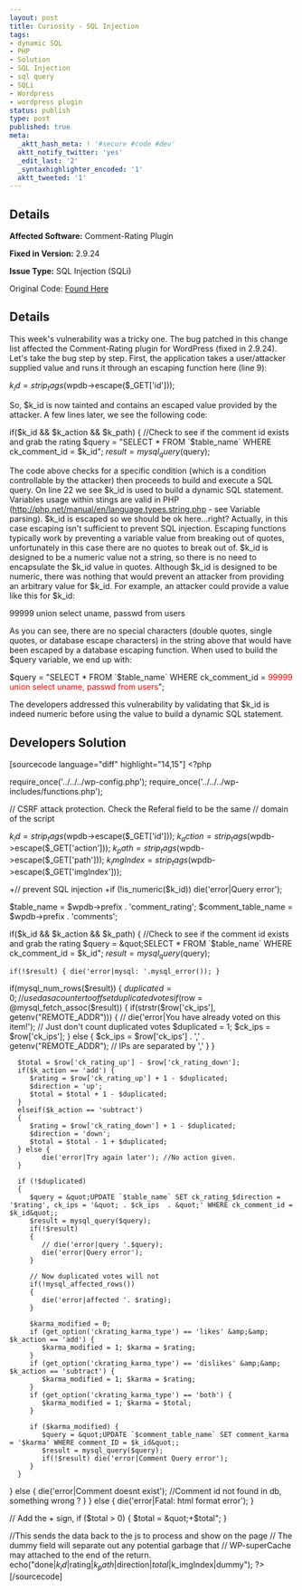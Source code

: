 ```yaml
---
layout: post
title: Curiosity - SQL Injection
tags:
- dynamic SQL
- PHP
- Solution
- SQL Injection
- sql query
- SQLi
- Wordpress
- wordpress plugin
status: publish
type: post
published: true
meta:
  _aktt_hash_meta: ! '#secure #code #dev'
  aktt_notify_twitter: 'yes'
  _edit_last: '2'
  _syntaxhighlighter_encoded: '1'
  aktt_tweeted: '1'
---
```

## Details
__Affected Software:__ Comment-Rating Plugin

__Fixed in Version:__  2.9.24

__Issue Type:__ SQL Injection (SQLi)

Original Code: <a href="http://spotthevuln.com/2011/03/curiosity/">Found Here</a>
## Details
This week's vulnerability was a tricky one.  The bug patched in this change list affected the Comment-Rating plugin for WordPress (fixed in 2.9.24).  Let's take the bug step by step.  First, the application takes a user/attacker supplied value and runs it through an escaping function here (line 9):

$k_id = strip_tags($wpdb->escape($_GET['id']));

So, $k_id is now tainted and contains an escaped value provided by the attacker.  A few lines later, we see the following code:

if($k_id && $k_action && $k_path) {
    //Check to see if the comment id exists and grab the rating
    $query = "SELECT * FROM `$table_name` WHERE ck_comment_id = $k_id";
    $result = mysql_query($query);

The code above checks for a specific condition (which is a condition controllable by the attacker) then proceeds to build and execute a SQL query.  On line 22 we see $k_id is used to build a dynamic SQL statement.  Variables usage within stings are valid in PHP (http://php.net/manual/en/language.types.string.php - see Variable parsing).  $k_id is escaped so we should be ok here...right?  Actually, in this case escaping isn't sufficient to prevent SQL injection.  Escaping functions typically work by preventing a variable value from breaking out of quotes, unfortunately in this case there are no quotes to break out of.  $k_id is designed to be a numeric value not a string, so there is no need to encapsulate the $k_id value in quotes.  Although $k_id is designed to be numeric, there was nothing that would prevent an attacker from providing an arbitrary value for $k_id.  For example, an attacker could provide a value like this for $k_id:

99999 union select uname, passwd from users

As you can see, there are no special characters (double quotes, single quotes, or database escape characters) in the string above that would have been escaped by a database escaping function.  When used to build the $query variable, we end up with:

$query = "SELECT * FROM `$table_name` WHERE ck_comment_id = <span style="color: #ff0000;">99999 union select uname, passwd from users</span>";

The developers addressed this vulnerability by validating that $k_id is indeed numeric before using the value to build a dynamic SQL statement.
## Developers Solution
[sourcecode language="diff" highlight="14,15"]
&lt;?php

require_once('../../../wp-config.php');
require_once('../../../wp-includes/functions.php');

// CSRF attack protection. Check the Referal field to be the same
// domain of the script

$k_id = strip_tags($wpdb-&gt;escape($_GET['id']));
$k_action = strip_tags($wpdb-&gt;escape($_GET['action']));
$k_path = strip_tags($wpdb-&gt;escape($_GET['path']));
$k_imgIndex = strip_tags($wpdb-&gt;escape($_GET['imgIndex']));

+// prevent SQL injection 
+if (!is_numeric($k_id)) die('error|Query error');

$table_name = $wpdb-&gt;prefix . 'comment_rating';
$comment_table_name = $wpdb-&gt;prefix . 'comments';

if($k_id &amp;&amp; $k_action &amp;&amp; $k_path) {
    //Check to see if the comment id exists and grab the rating
    $query = &quot;SELECT * FROM `$table_name` WHERE ck_comment_id = $k_id&quot;;
    $result = mysql_query($query);

	if(!$result) { die('error|mysql: '.mysql_error()); }
	
   if(mysql_num_rows($result))
	{
      $duplicated = 0;  // used as a counter to off set duplicated votes
      if($row = @mysql_fetch_assoc($result))
      {
			if(strstr($row['ck_ips'], getenv(&quot;REMOTE_ADDR&quot;))) {
            // die('error|You have already voted on this item!'); 
            // Just don't count duplicated votes
            $duplicated = 1;
            $ck_ips = $row['ck_ips'];
         }
         else {
            $ck_ips = $row['ck_ips'] . ',' . getenv(&quot;REMOTE_ADDR&quot;); // IPs are separated by ','
         }
      }
		
      $total = $row['ck_rating_up'] - $row['ck_rating_down'];
      if($k_action == 'add') {
         $rating = $row['ck_rating_up'] + 1 - $duplicated;
         $direction = 'up';
         $total = $total + 1 - $duplicated;
      }
      elseif($k_action == 'subtract')
      {
         $rating = $row['ck_rating_down'] + 1 - $duplicated;
         $direction = 'down';
         $total = $total - 1 + $duplicated;
      } else {
            die('error|Try again later'); //No action given.
      }
		
      if (!$duplicated)
      {
         $query = &quot;UPDATE `$table_name` SET ck_rating_$direction = '$rating', ck_ips = '&quot; . $ck_ips  . &quot;' WHERE ck_comment_id = $k_id&quot;;
         $result = mysql_query($query); 
         if(!$result)
         {
            // die('error|query '.$query);
            die('error|Query error');
         }
          
         // Now duplicated votes will not 
         if(!mysql_affected_rows())
         {
            die('error|affected '. $rating);
         }
         
         $karma_modified = 0;
         if (get_option('ckrating_karma_type') == 'likes' &amp;&amp; $k_action == 'add') {
            $karma_modified = 1; $karma = $rating;
         }
         if (get_option('ckrating_karma_type') == 'dislikes' &amp;&amp; $k_action == 'subtract') {
            $karma_modified = 1; $karma = $rating;
         }
         if (get_option('ckrating_karma_type') == 'both') {
            $karma_modified = 1; $karma = $total;
         }

         if ($karma_modified) {
            $query = &quot;UPDATE `$comment_table_name` SET comment_karma = '$karma' WHERE comment_ID = $k_id&quot;;
            $result = mysql_query($query); 
            if(!$result) die('error|Comment Query error');
         }
      }
   } else {
        die('error|Comment doesnt exist'); //Comment id not found in db, something wrong ?
   }
} else {
    die('error|Fatal: html format error');
}

// Add the + sign, 
if ($total &gt; 0) { $total = &quot;+$total&quot;; }

//This sends the data back to the js to process and show on the page
// The dummy field will separate out any potential garbage that
// WP-superCache may attached to the end of the return.
echo(&quot;done|$k_id|$rating|$k_path|$direction|$total|$k_imgIndex|dummy&quot;);
?&gt;
[/sourcecode] 
